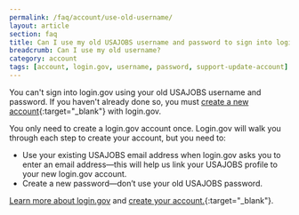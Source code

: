 ```yaml
---
permalink: /faq/account/use-old-username/
layout: article
section: faq
title: Can I use my old USAJOBS username and password to sign into login.gov?
breadcrumb: Can I use my old username?
category: account
tags: [account, login.gov, username, password, support-update-account]
---
```


You can't sign into login.gov using your old USAJOBS username and password. If you haven't already done so, you must [create a new account](https://www.usajobs.gov/Applicant/ProfileDashboard/Home/){:target="_blank"} with login.gov.

You only need to create a login.gov account once. Login.gov will walk you through each step to create your account, but you need to:

*	Use your existing USAJOBS email address when login.gov asks you to enter an email address—this will help us link your USAJOBS profile to your new login.gov account.
*	Create a new password—don’t use your old USAJOBS password.

[Learn more about login.gov](/login-gov) and [create your account.](https://www.usajobs.gov/Applicant/ProfileDashboard/Home/){:target="_blank"}.

